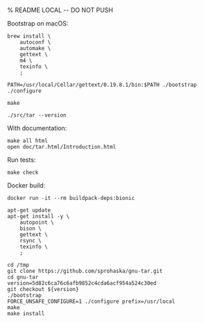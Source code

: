 % README LOCAL -- DO NOT PUSH

Bootstrap on macOS:

```
brew install \
    autoconf \
    automake \
    gettext \
    m4 \
    texinfo \
    ;

PATH=/usr/local/Cellar/gettext/0.19.8.1/bin:$PATH ./bootstrap
./configure

make

./src/tar --version
```

With documentation:

```
make all html
open doc/tar.html/Introduction.html
```

Run tests:

```
make check
```

Docker build:

```
docker run -it --rm buildpack-deps:bionic

apt-get update
apt-get install -y \
    autopoint \
    bison \
    gettext \
    rsync \
    texinfo \
    ;

cd /tmp
git clone https://github.com/sprohaska/gnu-tar.git
cd gnu-tar
version=5d82c6ca76c6afb9852c4cda6acf954a524c30ed
git checkout ${version}
./bootstrap
FORCE_UNSAFE_CONFIGURE=1 ./configure prefix=/usr/local
make
make install
```
